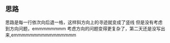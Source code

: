 ## 思路
思路是每一行依次向后退一格，这样斜方向上的寻迹就变成了竖线
但是没有考虑到方向问题，emmmmmmmm
考虑方向的问题变得更复杂了，第二天还是没写出来,emmmmmmmmmmmmmmmm
